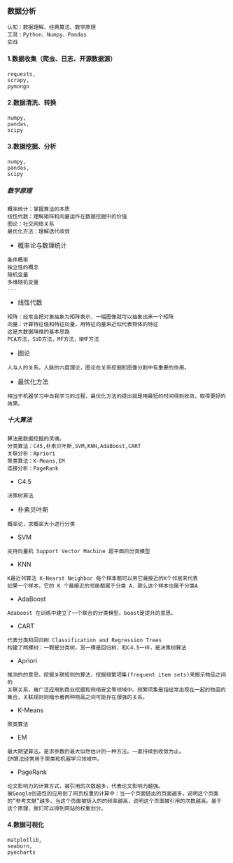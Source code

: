 ### 数据分析
``` 
认知：数据理解、经典算法、数学原理
工具：Python、Numpy、Pandas
实战
```

#### 1.数据收集（爬虫、日志、开源数据源）
``` 
requests,
scrapy,
pymongo
```

#### 2.数据清洗、转换
``` 
numpy,
pandas,
scipy
```

#### 3.数据挖掘、分析
``` 
numpy,
pandas,
scipy
```

##### 数学原理
``` 
概率统计：掌握算法的本质
线性代数：理解矩阵和向量运作在数据挖掘中的价值
图论：社交网络关系
最优化方法：理解迭代收敛
```
- 概率论与数理统计
``` 
条件概率
独立性的概念
随机变量
多维随机变量
...
```
- 线性代数
``` 
矩阵：经常会把对象抽象为矩阵表示，一幅图像就可以抽象出来一个矩阵
向量：计算特征值和特征向量，用特征向量来近似代表物体的特征
这是大数据降维的基本思路
PCA方法，SVD方法，MF方法，NMF方法
```
- 图论
``` 
人与人的关系，人脉的六度理论，图论在关系挖掘和图像分割中有重要的作用。
```
- 最优化方法
``` 
相当于机器学习中自我学习的过程，最优化方法的提出就是用最短的时间得到收敛，取得更好的效果。
```

##### 十大算法
``` 
算法是数据挖掘的灵魂。
分类算法：C45,朴素贝叶斯,SVM,KNN,AdaBoost,CART
关联分析：Apriori
聚类算法：K-Means,EM
连接分析：PageRank
```
- C4.5
``` 
决策树算法
```
- 朴素贝叶斯
``` 
概率论，求概率大小进行分类
```
- SVM
``` 
支持向量机 Support Vector Machine 超平面的分类模型
```
- KNN
``` 
K最近邻算法 K-Nearst Neighbor 每个样本都可以用它最接近的K个邻居来代表
如果一个样本，它的 K 个最接近的邻居都属于分类 A，那么这个样本也属于分类A
```
- AdaBoost
``` 
Adaboost 在训练中建立了一个联合的分类模型。boost是提升的意思。
```
- CART
``` 
代表分类和回归树 Classification and Regression Trees
构建了两棵树：一颗是分类树，另一棵是回归树，和C4.5一样，是决策树算法
```

- Apriori
``` 
推测的的意思，挖掘关联规则的算法，挖掘频繁项集(frequent item sets)来揭示物品之间的
关联关系，被广泛应用到商业挖掘和网络安全等领域中。频繁项集是指经常出现在一起的物品的
集合，关联规则则暗示着两种物品之间可能存在很强的关系。
```

- K-Means
``` 
聚类算法
```
- EM
``` 
最大期望算法，是求参数的最大似然估计的一种方法。一直持续到收敛为止。
EM算法经常用于聚类和机器学习领域中。
```

- PageRank
``` 
论文影响力的计算方式，被引用的次数越多，代表论文影响力越强。
被Google创造性的应用到了网页权重的计算中：当一个页面链出的页面越多，说明这个页面
的“参考文献”越多，当这个页面被链入的的频率越高，说明这个页面被引用的次数越高。基于
这个原理，我们可以得到网站的权重划分。
```

#### 4.数据可视化
``` 
matplotlib,
seaborn,
pyecharts
```